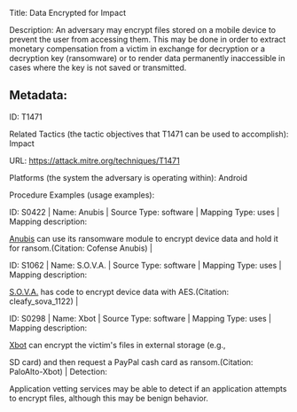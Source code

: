 Title: Data Encrypted for Impact

Description: An adversary may encrypt files stored on a mobile device to prevent the user from accessing them. This may be done in order to extract monetary compensation from a victim in exchange for decryption or a decryption key (ransomware) or to render data permanently inaccessible in cases where the key is not saved or transmitted.

## Metadata:

ID: T1471

Related Tactics (the tactic objectives that T1471 can be used to accomplish): Impact

URL: https://attack.mitre.org/techniques/T1471

Platforms (the system the adversary is operating within): Android

Procedure Examples (usage examples):

ID: S0422 | Name: Anubis | Source Type: software | Mapping Type: uses | Mapping description:

[Anubis](https://attack.mitre.org/software/S0422) can use its ransomware module to encrypt device data and hold it for ransom.(Citation: Cofense Anubis) |

ID: S1062 | Name: S.O.V.A. | Source Type: software | Mapping Type: uses | Mapping description:

[S.O.V.A.](https://attack.mitre.org/software/S1062) has code to encrypt device data with AES.(Citation: cleafy_sova_1122) |

ID: S0298 | Name: Xbot | Source Type: software | Mapping Type: uses | Mapping description:

[Xbot](https://attack.mitre.org/software/S0298) can encrypt the victim's files in external storage (e.g.,

SD card) and then request a PayPal cash card as ransom.(Citation: PaloAlto-Xbot) | Detection:

Application vetting services may be able to detect if an application attempts to encrypt files, although this may be benign behavior.